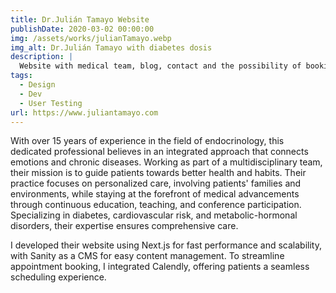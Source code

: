 ```yaml
---
title: Dr.Julián Tamayo Website
publishDate: 2020-03-02 00:00:00
img: /assets/works/julianTamayo.webp
img_alt: Dr.Julián Tamayo with diabetes dosis
description: |
  Website with medical team, blog, contact and the possibility of booking medical visits. All of it with the possibility of being edited through the CMS.
tags:
  - Design
  - Dev
  - User Testing
url: https://www.juliantamayo.com
---
```


With over 15 years of experience in the field of endocrinology, this dedicated professional believes in an integrated approach that connects emotions and chronic diseases. Working as part of a multidisciplinary team, their mission is to guide patients towards better health and habits. Their practice focuses on personalized care, involving patients' families and environments, while staying at the forefront of medical advancements through continuous education, teaching, and conference participation. Specializing in diabetes, cardiovascular risk, and metabolic-hormonal disorders, their expertise ensures comprehensive care.

I developed their website using Next.js for fast performance and scalability, with Sanity as a CMS for easy content management. To streamline appointment booking, I integrated Calendly, offering patients a seamless scheduling experience.
